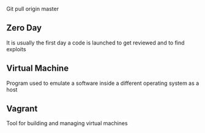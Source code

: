 Git pull origin master
## Zero Day

It is usually the first day a code is launched to get reviewed and to find exploits

## Virtual Machine

Program used to emulate a software inside a different operating system as a host

## Vagrant 

Tool for building and managing virtual machines
